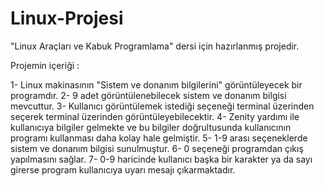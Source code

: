 # Linux-Projesi
"Linux Araçları ve Kabuk Programlama" dersi için hazırlanmış projedir.

Projemin içeriği :

1- Linux makinasının "Sistem ve donanım bilgilerini" görüntüleyecek bir programdır.
2- 9 adet görüntülenebilecek sistem ve donanım bilgisi mevcuttur.
3- Kullanıcı görüntülemek istediği seçeneği terminal üzerinden seçerek terminal üzerinden görüntüleyebilecektir.
4- Zenity yardımı ile kullanıcıya bilgiler gelmekte ve bu bilgiler doğrultusunda kullanıcının programı kullanması daha kolay hale gelmiştir.
5- 1-9 arası seçeneklerde sistem ve donanım bilgisi sunulmuştur.
6- 0 seçeneği programdan çıkış yapılmasını sağlar.
7- 0-9 haricinde kullanıcı başka bir karakter ya da sayı girerse program kullanıcıya uyarı mesajı çıkarmaktadır.
